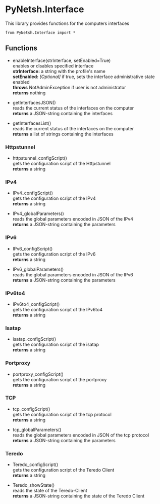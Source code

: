 # PyNetsh.Interface
This library provides functions for the computers interfaces
```
from PyNetsh.Interface import *
```

## Functions
* enableInterface(strInterface, setEnabled=True)\
    enables or disables specified interface\
    __strInterface:__ a string with the profile's name\
    __setEnabled:__ _[Optional]_ if true, sets the interface administrative state enabled\
    __throws__ NotAdminException if user is not administrator\
    __returns__ nothing

* getInterfacesJSON()\
    reads the current status of the interfaces on the computer\
    __returns__ a JSON-string containing the interfaces

* getInterfacesList()\
    reads the current status of the interfaces on the computer\
    __returns__ a list of strings containing the interfaces

### Httpstunnel

* httpstunnel_configScript()\
    gets the configuration script of the Httpstunnel\
    __returns__ a string

### IPv4

* IPv4_configScript()\
    gets the configuration script of the IPv4\
    __returns__ a string

* IPv4_globalParameters()\
    reads the global parameters encoded in JSON of the IPv4 \
    __returns__ a JSON-string containing the parameters

### IPv6    

* IPv6_configScript()\
    gets the configuration script of the IPv6\
    __returns__ a string    

* IPv6_globalParameters()\
    reads the global parameters encoded in JSON of the IPv6 \
    __returns__ a JSON-string containing the parameters

### IPv6to4

* IPv6to4_configScript()\
    gets the configuration script of the IPv6to4\
    __returns__ a string

### Isatap

* isatap_configScript()\
    gets the configuration script of the isatap\
    __returns__ a string

### Portproxy

* portproxy_configScript()\
    gets the configuration script of the portproxy\
    __returns__ a string

### TCP

* tcp_configScript()\
    gets the configuration script of the tcp protocol\
    __returns__ a string

* tcp_globalParameters()\
    reads the global parameters encoded in JSON of the tcp protocol \
    __returns__ a JSON-string containing the parameters

### Teredo

* Teredo_configScript()\
    gets the configuration script of the Teredo Client\
    __returns__ a string

* Teredo_showState()\
    reads the state of the Teredo-Client\
    __returns__ a JSON-string containing the state of the Teredo Client
